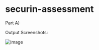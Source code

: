 # securin-assessment

Part A)

Output Screenshots:


![image](https://github.com/saiiii17/securin-assessment/assets/87439489/133a736c-3387-4b26-a081-ae8f4149b57e)
